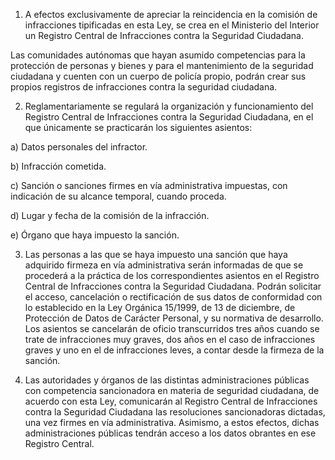 1. A efectos exclusivamente de apreciar la reincidencia en la comisión de infracciones tipificadas en esta Ley, se crea en el Ministerio del Interior un Registro Central de Infracciones contra la Seguridad Ciudadana.

Las comunidades autónomas que hayan asumido competencias para la protección de personas y bienes y para el mantenimiento de la seguridad ciudadana y cuenten con un cuerpo de policía propio, podrán crear sus propios registros de infracciones contra la seguridad ciudadana.

2. Reglamentariamente se regulará la organización y funcionamiento del Registro Central de Infracciones contra la Seguridad Ciudadana, en el que únicamente se practicarán los siguientes asientos:

a) Datos personales del infractor.

b) Infracción cometida.

c) Sanción o sanciones firmes en vía administrativa impuestas, con indicación de su alcance temporal, cuando proceda.

d) Lugar y fecha de la comisión de la infracción.

e) Órgano que haya impuesto la sanción.

3. Las personas a las que se haya impuesto una sanción que haya adquirido firmeza en vía administrativa serán informadas de que se procederá a la práctica de los correspondientes asientos en el Registro Central de Infracciones contra la Seguridad Ciudadana. Podrán solicitar el acceso, cancelación o rectificación de sus datos de conformidad con lo establecido en la Ley Orgánica 15/1999, de 13 de diciembre, de Protección de Datos de Carácter Personal, y su normativa de desarrollo. Los asientos se cancelarán de oficio transcurridos tres años cuando se trate de infracciones muy graves, dos años en el caso de infracciones graves y uno en el de infracciones leves, a contar desde la firmeza de la sanción.

4. Las autoridades y órganos de las distintas administraciones públicas con competencia sancionadora en materia de seguridad ciudadana, de acuerdo con esta Ley, comunicarán al Registro Central de Infracciones contra la Seguridad Ciudadana las resoluciones sancionadoras dictadas, una vez firmes en vía administrativa. Asimismo, a estos efectos, dichas administraciones públicas tendrán acceso a los datos obrantes en ese Registro Central.